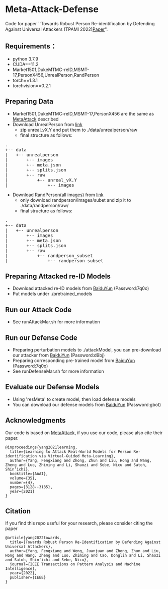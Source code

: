 # Meta-Attack-Defense
Code for paper ``Towards Robust Person Re-identiﬁcation by Defending Against Universal Attackers (TPAMI 2022)[Paper](https://ieeexplore.ieee.org/document/9858024)".
## Requirements：
- python 3.7.9
- CUDA==11.2
- Market1501,DukeMTMC-reID,MSMT-17,PersonX456,UnrealPerson,RandPerson
- torch==1.3.1
- torchvision==0.2.1
## Preparing Data
- Market1501,DukeMTMC-reID,MSMT-17,PersonX456 are the same as [MetaAttack](https://github.com/FlyingRoastDuck/MetaAttack_AAAI21) described
- Download UnrealPerson from [link](https://github.com/FlyHighest/UnrealPerson)
    - zip unreal_vX.Y and put them to ./data/unrealperson/raw
    - final structure as follows:
<pre>
.
+-- data 
|   +-- unrealperson
|       +-- images
|       +-- meta.json
|       +-- splits.json
|       +-- raw
|           +-- unreal_vX.Y
|               +-- images
</pre>
 - Download RandPerson(all images) from [link](https://github.com/VideoObjectSearch/RandPerson)
    - only download randperson/images/subet and zip it to ./data/randperson/raw/
    - final structure as follows:
 <pre>
.
+-- data 
|   +-- unrealperson
|       +-- images
|       +-- meta.json
|       +-- splits.json
|       +-- raw
|           +-- randperson_subset
|               +-- randperson_subset
</pre>   
## Preparing Attacked re-ID Models
- Download attacked re-ID models from [BaiduYun](https://pan.baidu.com/s/1mR9AnJ4mMmSaPIzUE09rUg) (Password:7q0o)
- Put models under ./pretrained_models
## Run our Attack Code
- See runAttackMar.sh for more information
## Run our Defense Code
- Preparing perturbation models to ./attackModel, you can pre-download our attacker from [BaiduYun](https://pan.baidu.com/s/1mkC1cymEQVdMksUBQzJE_w) (Password:d9bj)
- Preparing corresponding pre-trained model from [BaiduYun](https://pan.baidu.com/s/1mR9AnJ4mMmSaPIzUE09rUg) (Password:7q0o)
- See runDefenseMar.sh for more information
## Evaluate our Defense Models
- Using 'resMeta' to create model, then load defense models 
- You can download our defense models from [BaiduYun](https://pan.baidu.com/s/1sU6VV9sUCeWG8jJiZ_wxCA) (Password:gbot)
## Acknowledgments
Our code is based on [MetaAttack](https://github.com/FlyingRoastDuck/MetaAttack_AAAI21), 
if you use our code, please also cite their paper.
```
@inproceedings{yang2021learning,
  title={Learning to Attack Real-World Models for Person Re-identification via Virtual-Guided Meta-Learning},
  author={Yang, Fengxiang and Zhong, Zhun and Liu, Hong and Wang, Zheng and Luo, Zhiming and Li, Shaozi and Sebe, Nicu and Satoh, Shin’ichi},
  booktitle={AAAI},
  volume={35},
  number={4},
  pages={3128--3135},
  year={2021}
}
```
## Citation

If you find this repo useful for your research, please consider citing the paper
```
@article{yang2022towards,
  title={Towards Robust Person Re-Identification by Defending Against Universal Attackers},
  author={Yang, Fengxiang and Weng, Juanjuan and Zhong, Zhun and Liu, Hong and Wang, Zheng and Luo, Zhiming and Cao, Donglin and Li, Shaozi and Satoh, Shin'ichi and Sebe, Nicu},
  journal={IEEE Transactions on Pattern Analysis and Machine Intelligence},
  year={2022},
  publisher={IEEE}
}
```

